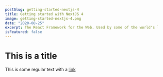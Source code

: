 ```yaml
---
postSlug: getting-started-nextjs-4
title: Getting started with NextJS 4
image: getting-started-nextjs-4.png
date: "2020-08-25"
excerpt: The React Framework for the Web. Used by some of the world's largest companies, Next.js enables you to create full-stack Web applications by extending the latest React features, and integrating powerful Rust-based JavaScript tooling for the fastest builds.
isFeatured: false
---
```


# This is a title

This is some regular text with a [link](https://google.com)
